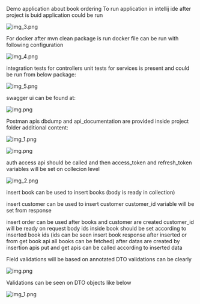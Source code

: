 Demo application about book ordering
To run application in intellij ide after project is buid application could be run

![img_3.png](additional_content/readme-img/img_3.png)

For docker after mvn clean package is run docker file can be run with following configuration

![img_4.png](additional_content/readme-img/img_4.png)

integration tests for controllers unit tests for services is present
and could be run from below package:

![img_5.png](additional_content/readme-img/img_5.png)

swagger ui can be found at:

![img.png](additional_content/readme-img/img_6.png)

Postman apis dbdump and api_documentation are 
provided inside project folder additional content:

![img_1.png](additional_content/readme-img/img_1.png)

![img.png](additional_content/readme-img/img.png)

auth access api should be called and then access_token 
and refresh_token variables will be set on collecion level

![img_2.png](additional_content/readme-img/img_2.png)

insert book can be used to insert books (body is ready in collection)

insert customer can be used to insert customer customer_id variable will be set from response

insert order can be used after books and customer are created customer_id will be ready on request body ids inside book 
should be set according to inserted book ids (ids can be seen insert book response after inserted or from get book api all books can be fetched)
after datas are created by insertion apis put and get apis can be called according to inserted data

Field validations will be based on annotated DTO validations can be clearly 

![img.png](additional_content/readme-img/img_7.png)

Validations can be seen on DTO objects like below

![img_1.png](additional_content/readme-img/img_8.png)
